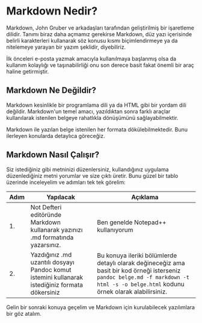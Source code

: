 # Markdown Nedir?

Markdown, John Gruber ve arkadaşları tarafından geliştirilmiş bir işaretleme dilidir. Tanımı biraz daha açmamız gerekirse Markdown, düz yazı içerisinde belirli karakterleri kullanarak söz konusu kısmı biçimlendirmeye ya da nitelemeye yarayan bir yazım şeklidir, diyebiliriz.

İlk önceleri e-posta yazmak amacıyla kullanılmaya başlanmış olsa da kullanım kolaylığı ve taşınabilirliği onu son derece basit fakat önemli bir araç haline getirmiştir.

## Markdown Ne Değildir?

Markdown kesinlikle bir programlama dili ya da HTML gibi bir yordam dili değildir. Markdown'un temel amacı, yazıldıktan sonra farklı araçlar kullanılarak istenilen belgeye rahatlıkla dönüşümünü sağlayabilmektir.

Markdown ile yazılan belge istenilen her formata dökülebilmektedir. Bunu ilerleyen konularda detaylıca göreceğiz.

## Markdown Nasıl Çalışır?

Siz istediğiniz gibi metninizi düzenlersiniz, kullandığınız uygulama düzenlediğiniz metni yorumlar ve size çıktı üretir. Bunu güzel bir tablo üzerinde inceleyelim ve adımları tek tek görelim:

|Adım|Yapılacak|Açıklama|
|---|---|---|
|1.|Not Defteri editöründe Markdown kullanarak yazınızı .md formatında yazarsınız.|Ben genelde Notepad++ kullanıyorum|
|2.|Yazdığınız .md uzantılı dosyayı Pandoc komut istemini kullanarak istediğiniz formata dökersiniz|Bu konuya ileriki bölümlerde detaylı olarak değineceğiz ama basit bir kod örneği isterseniz `pandoc belge.md -f markdown -t html -s -o belge.html` kodunu örnek olarak alabilirsiniz.|

Gelin bir sonraki konuya geçelim ve Markdown için kurulabilecek yazılımlara bir göz atalım.